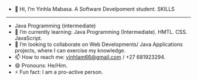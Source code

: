 - 👋 Hi, I’m Yinhla Mabasa. A Software Develpoment student.
 SKILLS
- ------
- Java Programming (intermediate)
- 🌱 I’m currently learning:
                            Java Programming (Intermediate).
                            HMTL.
                            CSS.
                            JavaScript.
- 💞️ I’m looking to collaborate on Web Developments/ Java Applications projects, where I can exercise my knowledge.
- 📫 How to reach me: yinhlam66@gmail.com / +27 681923294.
- 😄 Pronouns: He/Him.
- ⚡ Fun fact: I am a pro-active person. 

<!---
Mr Mabasa is a ✨ special ✨ repository because its `README.md` (this file) appears on your GitHub profile.
You can click the Preview link to take a look at your changes.
--->

